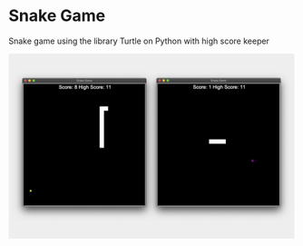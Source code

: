 # Snake Game

Snake game using the library Turtle on Python with high score keeper

<img src="images/image_example.jpg" />
